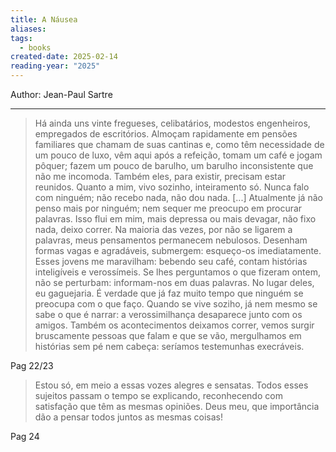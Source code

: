 ```yaml
---
title: A Náusea
aliases: 
tags:
  - books
created-date: 2025-02-14
reading-year: "2025"
---
```




Author: Jean-Paul Sartre

---


> Há ainda uns vinte fregueses, celibatários, modestos engenheiros, empregados de escritórios. Almoçam rapidamente em pensões familiares que chamam de suas cantinas e, como têm necessidade de um pouco de luxo, vêm aqui após a refeição, tomam um café e jogam pôquer; fazem um pouco de barulho, um barulho inconsistente que não me incomoda. Também eles, para existir, precisam estar reunidos.
> Quanto a mim, vivo sozinho, inteiramento só. Nunca falo com ninguém; não recebo nada, não dou nada. 
> [...]
> Atualmente já não penso mais por ninguém; nem sequer me preocupo em procurar palavras. Isso flui em mim, mais depressa ou mais devagar, não fixo nada, deixo correr. Na maioria das vezes, por não se ligarem a palavras, meus pensamentos permanecem nebulosos. Desenham formas vagas e agradáveis, submergem: esqueço-os imediatamente.
> Esses jovens me maravilham: bebendo seu café, contam histórias inteligíveis e verossímeis. Se lhes perguntamos o que fizeram ontem, não se perturbam: informam-nos em duas palavras. No lugar deles, eu gaguejaria. É verdade que já faz muito tempo que ninguém se preocupa com o que faço. Quando se vive soziho, já nem mesmo se sabe o que é narrar: a verossimilhança desaparece junto com os amigos. Também os acontecimentos deixamos correr, vemos surgir bruscamente pessoas que falam e que se vão, mergulhamos em histórias sem pé nem cabeça: seríamos testemunhas execráveis.

Pag 22/23

> Estou só, em meio a essas vozes alegres e sensatas. Todos esses sujeitos passam o tempo se explicando, reconhecendo com satisfação que têm as mesmas opiniões. Deus meu, que importância dão a pensar todos juntos as mesmas coisas!

Pag 24

